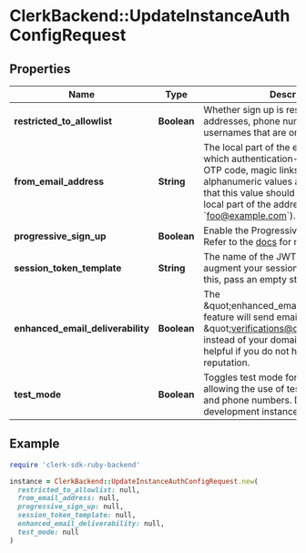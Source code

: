 # ClerkBackend::UpdateInstanceAuthConfigRequest

## Properties

| Name | Type | Description | Notes |
| ---- | ---- | ----------- | ----- |
| **restricted_to_allowlist** | **Boolean** | Whether sign up is restricted to email addresses, phone numbers and usernames that are on the allowlist. | [optional][default to false] |
| **from_email_address** | **String** | The local part of the email address from which authentication-related emails (e.g. OTP code, magic links) will be sent. Only alphanumeric values are allowed. Note that this value should contain only the local part of the address (e.g. &#x60;foo&#x60; for &#x60;foo@example.com&#x60;). | [optional] |
| **progressive_sign_up** | **Boolean** | Enable the Progressive Sign Up algorithm. Refer to the [docs](https://clerk.com/docs/upgrade-guides/progressive-sign-up) for more info. | [optional] |
| **session_token_template** | **String** | The name of the JWT Template used to augment your session tokens. To disable this, pass an empty string. | [optional] |
| **enhanced_email_deliverability** | **Boolean** | The \&quot;enhanced_email_deliverability\&quot; feature will send emails from \&quot;verifications@clerk.dev\&quot; instead of your domain. This can be helpful if you do not have a high domain reputation. | [optional] |
| **test_mode** | **Boolean** | Toggles test mode for this instance, allowing the use of test email addresses and phone numbers. Defaults to true for development instances. | [optional] |

## Example

```ruby
require 'clerk-sdk-ruby-backend'

instance = ClerkBackend::UpdateInstanceAuthConfigRequest.new(
  restricted_to_allowlist: null,
  from_email_address: null,
  progressive_sign_up: null,
  session_token_template: null,
  enhanced_email_deliverability: null,
  test_mode: null
)
```

